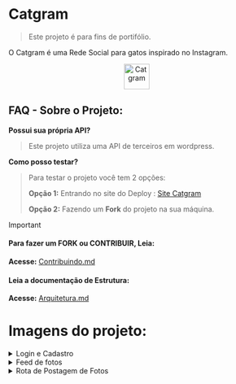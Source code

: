 # Catgram

> Este projeto é para fins de portifólio.

O Catgram é uma Rede Social para gatos inspirado no Instagram.

<p align="center">
<img  width="50" src="https://i.imgur.com/jXPYTNB.png" alt="Catgram">
</p>

## FAQ - Sobre o Projeto:

**Possui sua própria API?**
>Este projeto utiliza uma API de terceiros em wordpress.

**Como posso testar?**
>Para testar o projeto você tem 2 opções:
>
>**Opção 1:** Entrando no site do Deploy : [Site Catgram](https://catgram.onrender.com/)
>
>**Opção 2:** Fazendo um **Fork** do projeto na sua máquina.


> [!IMPORTANT]
> #### Para fazer um FORK ou CONTRIBUIR, Leia:
> **Acesse:** 
> [Contribuindo.md](./CONTRIBUINDO.md)
> 
> #### Leia a documentação de Estrutura:
> **Acesse:** 
> [Arquitetura.md](./ARQUITETURA.md)


# Imagens do projeto:

<details>
    <summary>Login e Cadastro</summary>
  <img  width="200px" src="https://i.imgur.com/1AnrOuc.png" alt="Login">
  
  <img  width="200px" src="https://imgur.com/qQu1nK5.png" alt="Cadastro">

</details>

<details>
    <summary>Feed de fotos</summary>
  <img  width="200px" src="https://imgur.com/U7VpKzh.png" alt="Feed de fotos">

</details>

<details>
    <summary>Rota de Postagem de Fotos</summary>
  <img  width="200px" src="https://imgur.com/QCYwaSM.png" alt="Postagem de foto">

</details>
